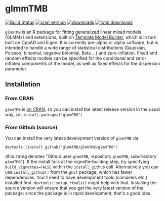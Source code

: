 # glmmTMB

[![Build Status](https://travis-ci.org/glmmTMB/glmmTMB.svg?branch=master)](https://travis-ci.org/glmmTMB/glmmTMB)
[![cran version](http://www.r-pkg.org/badges/version/glmmTMB)](https://cran.r-project.org/package=glmmTMB)
[![downloads](http://cranlogs.r-pkg.org/badges/glmmTMB)](http://cranlogs.r-pkg.org/badges/glmmTMB)
[![total downloads](http://cranlogs.r-pkg.org/badges/grand-total/glmmTMB)](http://cranlogs.r-pkg.org/badges/grand-total/glmmTMB)


`glmmTMB` is an R package for fitting generalized linear mixed models (GLMMs) and extensions, built on [Template Model Builder](https://github.com/kaskr/adcomp), which is in turn built on CppAD and Eigen. It is currently pre-alpha or alpha software, but is intended to handle a wide range of statistical distributions (Gaussian, Poisson, binomial, negative binomial, Beta ...) and zero-inflation. Fixed and random effects models can be specified for the conditional and zero-inflated components of the model, as well as fixed effects for the dispersion parameter.

## Installation 

### From CRAN

`glmmTMB` is [on CRAN](https://CRAN.R-project.org/package=glmmTMB), so you can install the latest release version in the usual way, i.e. `install.packages("glmmTMB")`

### From Github (source)

You can install the very latest/development version of `glmmTMB` via
```
devtools::install_github("glmmTMB/glmmTMB/glmmTMB")
```
(this string denotes "Github user `glmmTMB`, repository `glmmTMB`, subdirectory `glmmTMB`"). If the install fails at the vignette-building step, try specifying `build_vignettes=FALSE` within the `install_github` call. Alternatively you can use `install_github()` from the `ghit` package, which has fewer dependencies. You'll need to have development tools (compilers etc.) installed first: `devtools::setup_rtools()` might help with that. Installing the source version will ensure that you get the very latest version of the package: since the package is in rapid development, that's a good idea. 

